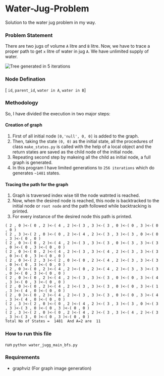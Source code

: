 # Water-Jug-Problem

Solution to the water jug problem in my way.

### Problem Statement

There are two jugs of volume ```A``` litre and ```B``` litre. Now, we have to trace a proper path to get ```x``` litre of water in jug ```A```. We have unlimited supply of water.

![Tree generated in 5 iterations](/images/tree.PNG)

### Node Defination

[ ```id```, ```parent_id```, ```water in A```, ```water in B```]

### Methodology

So, I have divided the execution in two major steps:
#### Creation of graph
1. First of all initial node  ```[0,'null', 0, 0]``` is added to the graph.
2. Then, taking the state ```(0, 0)``` as the initial state, all the procedures of class ```make_states.py``` is called with the help of a local object and the return states are saved as the child node of the initial node.
3. Repeating second step by makeing all the child as initial node, a full graph is generated.
4. In this program I have limited generations to ```256 iterations``` which do generates ```~1481``` states.
#### Tracing the path for the graph
1. Graph is traversed index wise till the node watnted is reached.
2. Now, when the desired node is reached, this node is backtracked to the initial node or ```root node``` and the path followed while backtracking is printed.
3. For every instance of the desired node this path is printed.

```
( 2 , 0 )<-( 0 , 2 )<-( 4 , 2 )<-( 3 , 3 )<-( 3 , 0 )<-( 0 , 3 )<-( 0 , 0 )
( 2 , 3 )<-( 2 , 0 )<-( 0 , 2 )<-( 4 , 2 )<-( 3 , 3 )<-( 3 , 0 )<-( 0 , 3 )<-( 0 , 0 )
( 2 , 0 )<-( 0 , 2 )<-( 4 , 2 )<-( 3 , 3 )<-( 3 , 0 )<-( 3 , 3 )<-( 3 , 0 )<-( 0 , 3 )<-( 0 , 0 )
( 2 , 0 )<-( 0 , 2 )<-( 4 , 2 )<-( 3 , 3 )<-( 4 , 2 )<-( 3 , 3 )<-( 3 , 0 )<-( 0 , 3 )<-( 0 , 0 )
( 2 , 0 )<-( 2 , 3 )<-( 2 , 0 )<-( 0 , 2 )<-( 4 , 2 )<-( 3 , 3 )<-( 3 , 0 )<-( 0 , 3 )<-( 0 , 0 )
( 2 , 0 )<-( 0 , 2 )<-( 4 , 2 )<-( 0 , 2 )<-( 4 , 2 )<-( 3 , 3 )<-( 3 , 0 )<-( 0 , 3 )<-( 0 , 0 )
( 2 , 0 )<-( 0 , 2 )<-( 4 , 2 )<-( 3 , 3 )<-( 3 , 0 )<-( 0 , 3 )<-( 4 , 3 )<-( 0 , 3 )<-( 0 , 0 )
( 2 , 0 )<-( 0 , 2 )<-( 4 , 2 )<-( 3 , 3 )<-( 3 , 0 )<-( 0 , 3 )<-( 1 , 3 )<-( 4 , 0 )<-( 0 , 0 )
( 2 , 0 )<-( 0 , 2 )<-( 4 , 2 )<-( 3 , 3 )<-( 3 , 0 )<-( 0 , 3 )<-( 4 , 3 )<-( 4 , 0 )<-( 0 , 0 )
( 2 , 3 )<-( 2 , 0 )<-( 0 , 2 )<-( 4 , 2 )<-( 3 , 3 )<-( 3 , 0 )<-( 3 , 3 )<-( 3 , 0 )<-( 0 , 3 )<-( 0 , 0 )
( 2 , 3 )<-( 2 , 0 )<-( 0 , 2 )<-( 4 , 2 )<-( 3 , 3 )<-( 4 , 2 )<-( 3 , 3 )<-( 3 , 0 )<-( 0 , 3 )<-( 0 , 0 )
Total No of States =  1481  And A=2 are  11
```

### How to run this file

run ```python water_jugg_main_bfs.py```

### Requirements

- graphviz (For graph image generation)